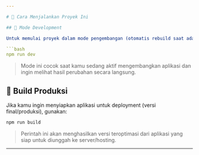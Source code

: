 ```yaml
---

# 🚀 Cara Menjalankan Proyek Ini

## 🔄 Mode Development

Untuk memulai proyek dalam mode pengembangan (otomatis rebuild saat ada perubahan file), jalankan perintah berikut:

```bash
npm run dev
```

> Mode ini cocok saat kamu sedang aktif mengembangkan aplikasi dan ingin melihat hasil perubahan secara langsung.

## 🏁 Build Produksi

Jika kamu ingin menyiapkan aplikasi untuk deployment (versi final/produksi), gunakan:

```bash
npm run build
```

> Perintah ini akan menghasilkan versi teroptimasi dari aplikasi yang siap untuk diunggah ke server/hosting.

---
```

